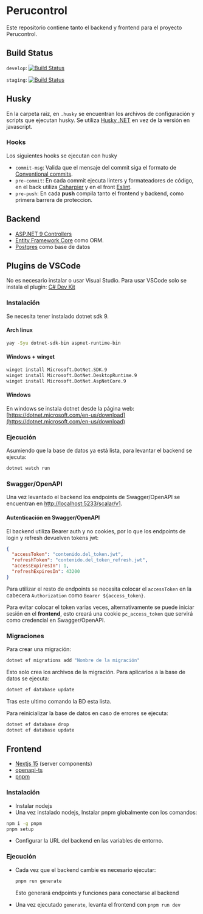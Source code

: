 # Perucontrol

Este repositorio contiene tanto el backend y frontend
para el proyecto Perucontrol.

## Build Status

`develop`: [![Build Status](https://jenkins.araozu.dev/buildStatus/icon?job=perucontrol-ci%2Fdevelop)](https://jenkins.araozu.dev/view/perucontrol/job/perucontrol-ci/job/develop/)

`staging`: [![Build Status](https://jenkins.araozu.dev/buildStatus/icon?job=perucontrol-ci%2Fstaging)](https://jenkins.araozu.dev/view/perucontrol/job/perucontrol-ci/job/staging/)



## Husky

En la carpeta raiz, en `.husky` se encuentran los archivos
de configuración y scripts que ejecutan husky.
Se utiliza [Husky .NET](https://alirezanet.github.io/Husky.Net/)
en vez de la versión en javascript.

### Hooks

Los siguientes hooks se ejecutan con husky

- `commit-msg`: Valida que el mensaje del commit siga
  el formato de [Conventional commits](https://www.conventionalcommits.org/en/v1.0.0/).
- `pre-commit`: En cada commit ejecuta linters y formateadores de código,
  en el back utiliza [Csharpier](https://csharpier.com/)
  y en el front [Eslint](https://eslint.org/).
- `pre-push`: En cada **push** compila tanto el frontend y backend,
  como primera barrera de proteccion.


## Backend

- [ASP.NET 9 Controllers](https://learn.microsoft.com/en-us/aspnet/core/web-api/?view=aspnetcore-9.0)
- [Entity Framework Core](https://learn.microsoft.com/en-us/ef/core/) como ORM.
- [Postgres](https://www.postgresql.org/) como base de datos


## Plugins de VSCode

No es necesario instalar o usar Visual Studio.
Para usar VSCode solo se instala el plugin:
[C# Dev Kit](https://marketplace.visualstudio.com/items?itemName=ms-dotnettools.csdevkit)


### Instalación

Se necesita tener instalado dotnet sdk 9.

#### Arch linux

```sh
yay -Syu dotnet-sdk-bin aspnet-runtime-bin
```

#### Windows + winget

```sh
winget install Microsoft.DotNet.SDK.9
winget install Microsoft.DotNet.DesktopRuntime.9
winget install Microsoft.DotNet.AspNetCore.9
```

#### Windows

En windows se instala dotnet desde la página web:
[https://dotnet.microsoft.com/en-us/download](https://dotnet.microsoft.com/en-us/download)


### Ejecución

Asumiendo que la base de datos ya está lista,
para levantar el backend se ejecuta:

```sh
dotnet watch run
```

### Swagger/OpenAPI

Una vez levantado el backend los endpoints de Swagger/OpenAPI se encuentran en
[http://localhost:5233/scalar/v1](http://localhost:5233/scalar/v1).

#### Autenticación en Swagger/OpenAPI

El backend utiliza Bearer auth y no cookies,
por lo que los endpoints de login y refresh
devuelven tokens jwt:

```json
{
  "accessToken": "contenido.del_token.jwt",
  "refreshToken": "contenido.del_token_refresh.jwt",
  "accessExpiresIn": 1,
  "refreshExpiresIn": 43200
}
```

Para utilizar el resto de endpoints se necesita colocar el `accessToken` en la cabecera
`Authorization` como `Bearer ${access_token}`.

Para evitar colocar el token varias veces, alternativamente se puede
iniciar sesión en el **frontend**, esto creará una cookie `pc_access_token`
que servirá como credencial en Swagger/OpenAPI.



### Migraciones

Para crear una migración:

```sh
dotnet ef migrations add "Nombre de la migración"
```

Esto solo crea los archivos de la migración. Para aplicarlos
a la base de datos se ejecuta:

```sh
dotnet ef database update
```

Tras este ultimo comando la BD esta lista.

Para reinicializar la base de datos en caso de errores
se ejecuta:

```sh
dotnet ef database drop
dotnet ef database update
```


## Frontend

- [Nextjs 15](https://nextjs.org/) (server components)
- [openapi-ts](https://openapi-ts.dev/)
- [pnpm](https://pnpm.io/)

### Instalación

- Instalar nodejs
- Una vez instalado nodejs, Instalar pnpm globalmente con los comandos:

```sh
npm i -g pnpm
pnpm setup
```

- Configurar la URL del backend en las variables de entorno.


### Ejecución

- Cada vez que el backend cambie es necesario ejecutar:

    ```sh
    pnpm run generate
    ```

    Esto generará endpoints y funciones para conectarse
    al backend

- Una vez ejecutado `generate`, levanta el frontend con
  `pnpm run dev`



